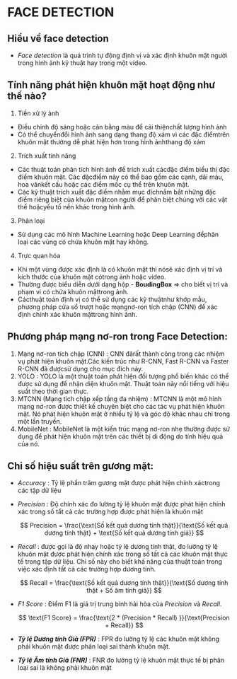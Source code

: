 # FACE DETECTION

## Hiểu về face detection

- *Face detection* là quá trình tự động định vị và xác định khuôn mặt người trong hình ảnh kỹ thuật hay trong một video.

## Tính năng phát hiện khuôn mặt hoạt động như thế nào?

1. Tiền xử lý ảnh

- Điều chỉnh độ sáng hoặc cân bằng màu để cải thiệnchất lượng hình ảnh
- Có thể chuyểnđổi hình ảnh sang dạng thang độ xám vì các đặc điểmtrên khuôn mặt thường dễ phát hiện hơn trong hình ảnhthang độ xám

2. Trích xuất tính năng

- Các thuật toán phân tích hình ảnh để trích xuất cácđặc điểm biểu thị đặc điểm khuôn mặt. Các đặcđiểm này có thể bao gồm các cạnh, dải màu, hoa vănkết cấu hoặc các điểm mốc cụ thể trên khuôn mặt.
- Các kỹ thuật trích xuất đặc điểm nhằm mục đíchnắm bắt những đặc điểm riêng biệt của khuôn mặtcon người để phân biệt chúng với các vật thể hoặcyếu tố nền khác trong hình ảnh.

3. Phân loại

- Sử dụng các mô hình Machine Learning hoặc Deep Learning đểphân loại các vùng có chứa khuôn mặt hay không.

4. Trực quan hóa

- Khi một vùng được xác định là có khuôn mặt thì nósẽ xác định vị trí và kích thước của khuôn mặt cótrong ảnh hoặc video.
- Thường được biểu diễn dưới dạng hộp - **BoudingBox** => cho biết vị trí và phạm vi có chứa khuôn mặttrong ảnh.
- Cácthuật toán định vị có thể sử dụng các kỹ thuậtnhư khớp mẫu, phương pháp cửa sổ trượt hoặc mạngnơ-ron tích chập (CNN) để xác định chính xác khuôn mặttrong hình ảnh.

## Phương pháp mạng nơ-ron trong Face Detection:


1. Mạng nơ-ron tích chập (CNN) : CNN đãrất thành công trong các nhiệm vụ phát hiện khuôn mặt.Các kiến trúc như R-CNN, Fast R-CNN và Faster R-CNN đã đượcsử dụng cho mục đích này.
2. YOLO : YOLO là một thuật toán phát hiện đối tượng phổ biến khác có thể được sử dụng để nhận diện khuôn mặt. Thuật toán này nổi tiếng với hiệu suất theo thời gian thực.
3. MTCNN (Mạng tích chập xếp tầng đa nhiệm) : MTCNN là một mô hình mạng nơ-ron được thiết kế	chuyên biệt cho các tác vụ phát hiện khuôn mặt. Nó phát hiện khuôn mặt ở nhiều tỷ lệ và góc độ khác	nhau chỉ trong một lần truyền.
4. MobileNet : MobileNet là một kiến trúc mạng nơ-ron nhẹ thường được sử dụng để phát hiện khuôn mặt trên các thiết bị di động do tính hiệu quả của nó.

## Chỉ số hiệu suất trên gương mặt:

- *Accuracy* : Tỷ lệ phần trăm gương mặt được phát hiện chính xáctrong các tập dữ liệu
- *Precision* : Độ chính xác đo lường tỷ lệ khuôn mặt được phát hiện chính xác trong số tất cả các trường hợp được phát hiện là khuôn mặt

  $$
  Precision = \frac{\text{Số kết quả dương tính thật}}{\text{Số kết quả dương tính thật} + \text{Số kết quả dương tính giả}}
  $$
- *Recall* : được gọi là độ nhạy hoặc tỷ lệ dương tính thật, đo lường tỷ lệ khuôn mặt được phát hiện chính xác trong số tất cả các khuôn mặt thực tế trong tập dữ liệu. Chỉ số này cho biết khả năng của thuật toán trong việc xác định tất cả các trường hợp dương tính.

  $$
  Recall = \frac{\text{Số kết quả dương tính thật}}{\text{Số dương tính thật + Số âm tính giả}}
  $$
- *F1 Score* : Điểm F1 là giá trị trung bình hài hòa của *Precision* và *Recall*.

  $$
  \text{F1 Score} = \frac{\text{2 * (Precision * Recall) }}{\text{Precision + Recall}}
  $$
- ***Tỷ lệ Dương tính Giả (FPR)*** : FPR đo lường tỷ lệ các khuôn mặt không phải khuôn mặt được phân loại sai thành khuôn mặt.
- ***Tỷ lệ Âm tính Giả (FNR)*** : FNR đo lường tỷ lệ khuôn mặt thực tế bị phân loại sai là không phải khuôn mặt
